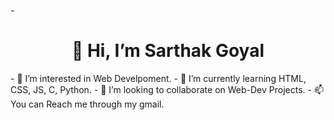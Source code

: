  -<h1 style = "text-align:center"><b>👋 Hi, I’m Sarthak Goyal</b></h1>
 <div>
- 👀 I’m interested in Web Develpoment.
- 🌱 I’m currently learning HTML, CSS, JS, C, Python.
- 💞️ I’m looking to collaborate on Web-Dev Projects.
- 📫 You can Reach me through my gmail.
</div>
  <!--- 
  
- ⚡ Fun fact: --->

<!---
Sarthak-G0yal/Sarthak-G0yal is a ✨ special ✨ repository because its `README.md` (this file) appears on your GitHub profile.
You can click the Preview link to take a look at your changes.
--->
